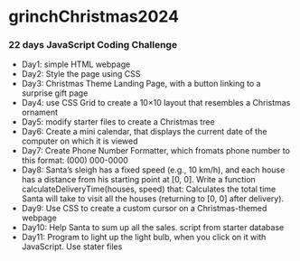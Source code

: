 # grinchChristmas2024
### 22 days JavaScript Coding Challenge
- Day1: simple HTML webpage
- Day2: Style the page using CSS
- Day3: Christmas Theme Landing Page, with a button linking to a surprise gift page
- Day4: use CSS Grid to create a 10×10 layout that resembles a Christmas ornament
- Day5: modify starter files to create a Christmas tree
- Day6: Create a mini calendar, that displays the current date of the computer on which it is viewed
- Day7: Create Phone Number Formatter, which fromats phone number to this format: (000) 000-0000
- Day8: Santa’s sleigh has a fixed speed (e.g., 10 km/h), and each house has a distance from his starting point at [0, 0].
Write a function calculateDeliveryTime(houses, speed) that:
Calculates the total time Santa will take to visit all the houses (returning to [0, 0] after delivery).
- Day9: Use CSS to create a custom cursor on a Christmas-themed webpage
- Day10: Help Santa to sum up all the sales. script from starter database
- Day11: Program to light up the light bulb, when you click on it with JavaScript. Use stater files 